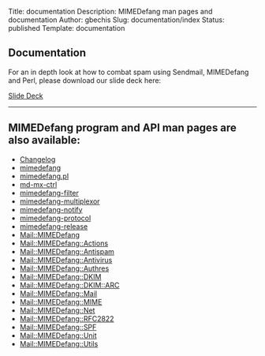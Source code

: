 Title: documentation
Description: MIMEDefang man pages and documentation
Author: gbechis
Slug: documentation/index
Status: published
Template: documentation

## Documentation

For an in depth look at how to combat spam using Sendmail, MIMEDefang and Perl, please download our slide deck here: 

[Slide Deck  
](https://mcgrail.com/downloads/The%20Perl%20Conference%202019%20-%20%20Fighting%20Spam%20with%20Perl%20using%20Apache%20SpamAssassin%20&%20MIMEDefang%20.pdf)

---

## MIMEDefang program and API man pages are also available:  

- [Changelog](/documentation/Changelog.html)
- [mimedefang](../man_mimedefang.html)  
- [mimedefang.pl](../man_mimedefang_pl.html)
- [md-mx-ctrl](../man_md-mx-ctrl.html)  
- [mimedefang-filter](../man_mimedefang-filter.html)  
- [mimedefang-multiplexor](../man_mimedefang-multiplexor.html)  
- [mimedefang-notify](../man_mimedefang-notify.html)  
- [mimedefang-protocol](../man_mimedefang-protocol.html)  
- [mimedefang-release](../man_mimedefang-release.html)  
- [Mail::MIMEDefang](../man_Mail::MIMEDefang.html)  
- [Mail::MIMEDefang::Actions](../man_Mail::MIMEDefang::Actions.html)  
- [Mail::MIMEDefang::Antispam](../man_Mail::MIMEDefang::Antispam.html)  
- [Mail::MIMEDefang::Antivirus](../man_Mail::MIMEDefang::Antivirus.html)  
- [Mail::MIMEDefang::Authres](../man_Mail::MIMEDefang::Authres.html)  
- [Mail::MIMEDefang::DKIM](../man_Mail::MIMEDefang::DKIM.html)  
- [Mail::MIMEDefang::DKIM::ARC](../man_Mail::MIMEDefang::DKIM::ARC.html)  
- [Mail::MIMEDefang::Mail](../man_Mail::MIMEDefang::Mail.html)  
- [Mail::MIMEDefang::MIME](../man_Mail::MIMEDefang::MIME.html)  
- [Mail::MIMEDefang::Net](../man_Mail::MIMEDefang::Net.html)  
- [Mail::MIMEDefang::RFC2822](../man_Mail::MIMEDefang::RFC2822.html)  
- [Mail::MIMEDefang::SPF](../man_Mail::MIMEDefang::SPF.html)  
- [Mail::MIMEDefang::Unit](../man_Mail::MIMEDefang::Unit.html)  
- [Mail::MIMEDefang::Utils](../man_Mail::MIMEDefang::Utils.html)
